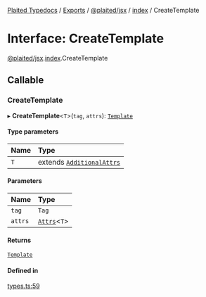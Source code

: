 [Plaited Typedocs](../README.md) / [Exports](../modules.md) / [@plaited/jsx](../modules/plaited_jsx.md) / [index](../modules/plaited_jsx.index.md) / CreateTemplate

# Interface: CreateTemplate

[@plaited/jsx](../modules/plaited_jsx.md).[index](../modules/plaited_jsx.index.md).CreateTemplate

## Callable

### CreateTemplate

▸ **CreateTemplate**<`T`\>(`tag`, `attrs`): [`Template`](../modules/plaited_jsx.index.md#template)

#### Type parameters

| Name | Type |
| :------ | :------ |
| `T` | extends [`AdditionalAttrs`](plaited_jsx.index.AdditionalAttrs.md) |

#### Parameters

| Name | Type |
| :------ | :------ |
| `tag` | `Tag` |
| `attrs` | [`Attrs`](../modules/plaited_jsx.index.md#attrs)<`T`\> |

#### Returns

[`Template`](../modules/plaited_jsx.index.md#template)

#### Defined in

[types.ts:59](https://github.com/plaited/plaited/blob/ebbfa6e/libs/jsx/src/types.ts#L59)
